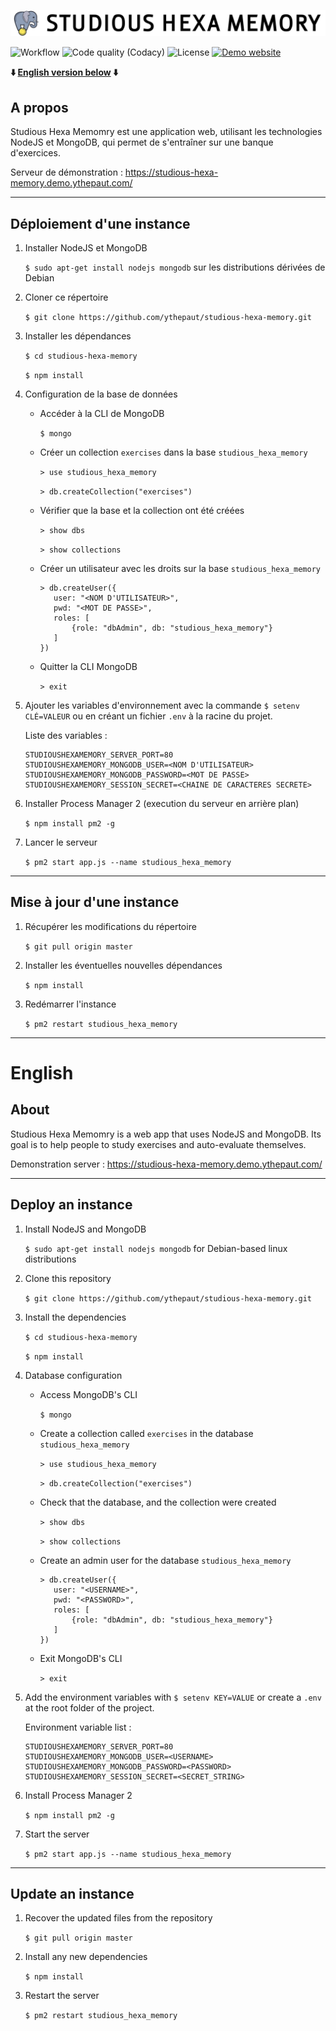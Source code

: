 <p align="center">
    <img src="static/assets/img/logo.png" />
</p>

![Workflow](https://img.shields.io/github/workflow/status/ythepaut/studious-hexa-memory/Deployment?style=for-the-badge)
![Code quality (Codacy)](https://img.shields.io/codacy/grade/fdfcd58cd54447bcbcbba4aea72d9836?style=for-the-badge)
![License](https://img.shields.io/github/license/ythepaut/studious-hexa-memory?style=for-the-badge)
[![Demo website](https://img.shields.io/website?down_color=red&down_message=Offline&label=Demo%20website&style=for-the-badge&up_color=green&up_message=Online&url=https%3A%2F%2Fstudious-hexa-memory.demo.ythepaut.com%2F)](https://studious-hexa-memory.demo.ythepaut.com/)

**:arrow_down: [English version below](#english) :arrow_down:**

## A propos

Studious Hexa Memomry est une application web, utilisant les technologies NodeJS et MongoDB,
qui permet de s'entraîner sur une banque d'exercices.

Serveur de démonstration : https://studious-hexa-memory.demo.ythepaut.com/

***

## Déploiement d'une instance

1. Installer NodeJS et MongoDB
   
   ```$ sudo apt-get install nodejs mongodb``` sur les distributions dérivées de Debian

2. Cloner ce répertoire

   ```$ git clone https://github.com/ythepaut/studious-hexa-memory.git```

3. Installer les dépendances
   
   ```$ cd studious-hexa-memory```
   
   ```$ npm install```

4. Configuration de la base de données

   * Accéder à la CLI de MongoDB 
     
     `$ mongo`

   * Créer un collection `exercises` dans la base `studious_hexa_memory`

     `> use studious_hexa_memory`
     
     `> db.createCollection("exercises")`
     
   * Vérifier que la base et la collection ont été créées

     `> show dbs`

     `> show collections`

   * Créer un utilisateur avec les droits sur la base `studious_hexa_memory`

     ```
     > db.createUser({
        user: "<NOM D'UTILISATEUR>",
        pwd: "<MOT DE PASSE>",
        roles: [
            {role: "dbAdmin", db: "studious_hexa_memory"}
        ]
     })
     ```
     
   * Quitter la CLI MongoDB
    
     `> exit`
    

5. Ajouter les variables d'environnement avec la commande `$ setenv CLÉ=VALEUR`
   ou en créant un fichier `.env` à la racine du projet.
   
   Liste des variables :
   ```
   STUDIOUSHEXAMEMORY_SERVER_PORT=80
   STUDIOUSHEXAMEMORY_MONGODB_USER=<NOM D'UTILISATEUR>
   STUDIOUSHEXAMEMORY_MONGODB_PASSWORD=<MOT DE PASSE>
   STUDIOUSHEXAMEMORY_SESSION_SECRET=<CHAINE DE CARACTERES SECRETE>
   ```

6. Installer Process Manager 2 (execution du serveur en arrière plan)

   ```$ npm install pm2 -g```

7. Lancer le serveur

   ```$ pm2 start app.js --name studious_hexa_memory```

***

## Mise à jour d'une instance

1. Récupérer les modifications du répertoire

   ```$ git pull origin master```

2. Installer les éventuelles nouvelles dépendances

   ```$ npm install```

3. Redémarrer l'instance

   ```$ pm2 restart studious_hexa_memory```

** **

# English


## About

Studious Hexa Memomry is a web app that uses NodeJS and MongoDB.
Its goal is to help people to study exercises and auto-evaluate themselves.

Demonstration server : https://studious-hexa-memory.demo.ythepaut.com/

***

## Deploy an instance

1. Install NodeJS and MongoDB

   ```$ sudo apt-get install nodejs mongodb``` for Debian-based linux distributions

2. Clone this repository

   ```$ git clone https://github.com/ythepaut/studious-hexa-memory.git```

3. Install the dependencies

   ```$ cd studious-hexa-memory```

   ```$ npm install```

4. Database configuration

    * Access MongoDB's CLI

      `$ mongo`

    * Create a collection called `exercises` in the database `studious_hexa_memory`

      `> use studious_hexa_memory`

      `> db.createCollection("exercises")`

    * Check that the database, and the collection were created

      `> show dbs`

      `> show collections`

    * Create an admin user for the database `studious_hexa_memory`

      ```
      > db.createUser({
         user: "<USERNAME>",
         pwd: "<PASSWORD>",
         roles: [
             {role: "dbAdmin", db: "studious_hexa_memory"}
         ]
      })
      ```

    * Exit MongoDB's CLI

      `> exit`


5. Add the environment variables with `$ setenv KEY=VALUE`
   or create a `.env` at the root folder of the project.

   Environment variable list :
   ```
   STUDIOUSHEXAMEMORY_SERVER_PORT=80
   STUDIOUSHEXAMEMORY_MONGODB_USER=<USERNAME>
   STUDIOUSHEXAMEMORY_MONGODB_PASSWORD=<PASSWORD>
   STUDIOUSHEXAMEMORY_SESSION_SECRET=<SECRET_STRING>
   ```

6. Install Process Manager 2

   ```$ npm install pm2 -g```

7. Start the server

   ```$ pm2 start app.js --name studious_hexa_memory```

***

## Update an instance

1. Recover the updated files from the repository

   ```$ git pull origin master```

2. Install any new dependencies

   ```$ npm install```

3. Restart the server

   ```$ pm2 restart studious_hexa_memory```
